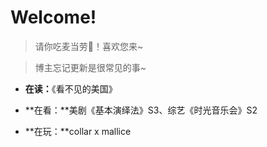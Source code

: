 # Welcome!<!-- {docsify-ignore} -->

> 请你吃麦当劳🍔！喜欢您来~

> 博主忘记更新是很常见的事~

- **在读：**《看不见的美国》

- **在看：**美剧《基本演绎法》S3、综艺《时光音乐会》S2

- **在玩：**collar x mallice


